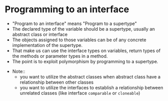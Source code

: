 # Programming to an interface
- "Program to an interface" means "Program to a supertype"
- The declared type of the variable should be a supertype, usually an abstract class or interface
- The objects assigned to those variables can be of any concrete implementation of the supertype.
- That make us can use the interface types on variables, return types of the methods or parameter types in a method.
- The point is to exploit polymorphism by programming to a supertype.


* Note::
  * you want to utilize the abstract classes when abstract class have a relationship between other classes
  * you want to utilize the interfaces to establish a relationship between unrelated classes (like interface `comparable` or `cloneable`)
